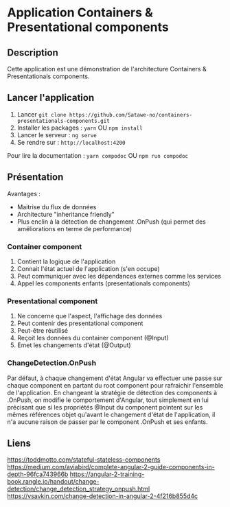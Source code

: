 # Application Containers & Presentational components

## Description

Cette application est une démonstration de l'architecture Containers & Presentationals components.

## Lancer l'application

1. Lancer `git clone https://github.com/Satawe-no/containers-presentationals-components.git`
2. Installer les packages : `yarn` OU `npm install`
3. Lancer le serveur : `ng serve`
4. Se rendre sur : `http://localhost:4200`

Pour lire la documentation : `yarn compodoc` OU `npm run compodoc`

## Présentation

Avantages : 

- Maitrise du flux de données
- Architecture "inheritance friendly"
- Plus enclin à la détection de changement .OnPush (qui permet des améliorations en terme de performance)

### Container component

1. Contient la logique de l'application
2. Connait l'état actuel de l'application (s'en occupe)
3. Peut communiquer avec les dépendances externes comme les services
5. Appel les components enfants (presentationals components)

### Presentational component

1. Ne concerne que l'aspect, l'affichage des données
2. Peut contenir des presentational component
3. Peut-être réutilisé
4. Reçoit les données du container component (@Input)
5. Emet les changements d'état (@Output)

### ChangeDetection.OnPush

Par défaut, à chaque changement d'état Angular va effectuer une passe sur chaque component en partant du root component pour rafraichir l'ensemble de l'application.
En changeant la stratégie de détection des components à .OnPush, on modifie le comportement d'Angular, tout simplement en lui précisant que si les propriétés @Input du component pointent sur les mêmes références objet qu'avant le changement d'état de l'application, il n'a aucune raison de passer par le component .OnPush et ses enfants.

## Liens
https://toddmotto.com/stateful-stateless-components
https://medium.com/aviabird/complete-angular-2-guide-components-in-depth-96fca743966b
https://angular-2-training-book.rangle.io/handout/change-detection/change_detection_strategy_onpush.html
https://vsavkin.com/change-detection-in-angular-2-4f216b855d4c
